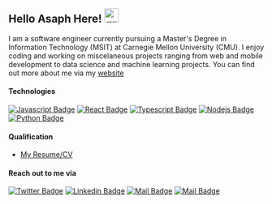 ## Hello Asaph Here! <img src="https://user-images.githubusercontent.com/1303154/88677602-1635ba80-d120-11ea-84d8-d263ba5fc3c0.gif" width="28px" height="28px" alt="greeting">

I am a software engineer currently pursuing a Master's Degree in Information Technology (MSIT) at Carnegie Mellon University (CMU). I enjoy coding and working on miscelaneous projects ranging from web and mobile development to data science and machine learning projects. You can find out more about me via my [website](https://portfolio-asaph.herokuapp.com/)

#### Technologies

[![Javascript Badge](https://img.shields.io/badge/-Javascript-F0DB4F?style=for-the-badge&labelColor=black&logo=javascript&logoColor=F0DB4F)](#)
[![React Badge](https://img.shields.io/badge/-React-61DBFB?style=for-the-badge&labelColor=black&logo=react&logoColor=61DBFB)](#)
[![Typescript Badge](https://img.shields.io/badge/-Typescript-007acc?style=for-the-badge&labelColor=black&logo=typescript&logoColor=007acc)](#) 
[![Nodejs Badge](https://img.shields.io/badge/-Nodejs-3C873A?style=for-the-badge&labelColor=black&logo=node.js&logoColor=3C873A)](#) 
[![Python Badge](https://img.shields.io/badge/-Python-e535ab?style=for-the-badge&labelColor=black&logo=python&logoColor=e535ab)](#)


#### Qualification

- [My Resume/CV](https://github.com/asaphirabaruta/asaphirabaruta/blob/main/Resume/Asaph_Resume.pdf)


#### Reach out to me via

[![Twitter Badge](https://img.shields.io/badge/-@Asaph_Ira-1ca0f1?style=flat&labelColor=1ca0f1&logo=twitter&logoColor=white&link=https://twitter.com/Asaph_Ira)](https://twitter.com/Asaph_Ira)
[![Linkedin Badge](https://img.shields.io/badge/-Asaph-0e76a8?style=flat&labelColor=0e76a8&logo=linkedin&logoColor=white)](https://www.linkedin.com/in/asaph-irabaruta-745087176) [![Mail Badge](https://img.shields.io/badge/-@asaphirabaruta-e84393?style=flat&labelColor=e84393&logo=instagram&logoColor=white)](https://www.instagram.com/asaphirabaruta) [![Mail Badge](https://img.shields.io/badge/-asaphirabaruta1-c0392b?style=flat&labelColor=c0392b&logo=gmail&logoColor=white)](mailto:asaphirabaruta1@gmail.com)
